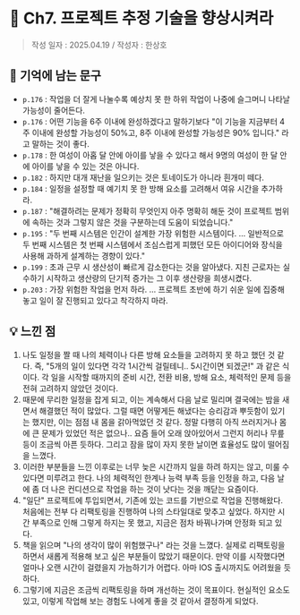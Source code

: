 # 🔖 Ch7. 프로젝트 추정 기술을 향상시켜라

> 작성 일자 : 2025.04.19 / 작성자 : 한상호

## 💫 기억에 남는 문구

- `p.176` : 작업을 더 잘게 나눌수록 예상치 못 한 하위 작업이 나중에 슬그머니 나타날 가능성이 줄어든다.
- `p.176` : 어떤 기능을 6주 이내에 완성하겠다고 말하기보다 "이 기능을 지금부터 4주 이내에 완성할 가능성이 50%고, 8주 이내에 완성할 가능성은 90% 입니다." 라고 말하는 것이 좋다.
- `p.178` : 한 여성이 아홉 달 안에 아이를 낳을 수 있다고 해서 9명의 여성이 한 달 안에 아이를 낳을 수 있는 것은 아니다.
- `p.182` : 하지만 대개 재난을 일으키는 것은 토네이도가 아니라 흰개미 떼다.
- `p.184` : 일정을 설정할 때 예기치 못 한 방해 요소를 고려해서 여유 시간을 추가하라.
- `p.187` : "해결하려는 문제가 정확히 무엇인지 아주 명확히 해둔 것이 프로젝트 범위에 속하는 것과 그렇지 않은 것을 구분하는데 도움이 되었습니다."
- `p.195` : "두 번째 시스템은 인간이 설계한 가장 위험한 시스템이다. ... 일반적으로 두 번째 시스템은 첫 번째 시스템에서 조심스럽게 피했던 모든 아이디어와 장식을 사용해 과하게 설계하는 경향이 있다."
- `p.199` : 초과 근무 시 생산성이 빠르게 감소한다는 것을 알아냈다. 지친 근로자는 실수하기 시작하고 생산량의 단기적 증가는 그 이후 생산량을 희생시켰다.
- `p.203` : 가장 위험한 작업을 먼저 하라. ... 프로젝트 초반에 하기 쉬운 일에 집중해 놓고 일이 잘 진행되고 있다고 착각하지 마라.

## 💡 느낀 점

1. 나도 일정을 짤 때 나의 체력이나 다른 방해 요소들을 고려하지 못 하고 했던 것 같다. 즉, "5개의 일이 있다면 각각 1시간씩 걸릴테니.. 5시간이면 되겠군!" 과 같은 식이다. 각 일을 시작할 때까지의 준비 시간, 전환 비용, 방해 요소, 체력적인 문제 등을 전혀 고려하지 않았던 것이다.
2. 때문에 무리한 일정을 잡게 되고, 이는 계속해서 다음 날로 밀리며 결국에는 밤을 새면서 해결했던 적이 많았다. 그럴 때면 어떻게든 해냈다는 승리감과 뿌듯함이 있기는 했지만, 이는 점점 내 몸을 갉아먹었던 것 같다. 정말 다행히 아직 쓰러지거나 몸에 큰 문제가 있었던 적은 없으나.. 요즘 들어 오래 앉아있어서 그런지 허리나 무릎 등이 조금씩 아픈 듯하다. 그리고 잠을 많이 자지 못한 날이면 효율성도 많이 떨어짐을 느꼈다.
3. 이러한 부분들을 느낀 이후로는 너무 늦은 시간까지 일을 하려 하지는 않고, 미룰 수 있다면 미루려고 한다. 나의 체력적인 한계나 능력 부족 등을 인정을 하고, 다음 날에 좀 더 나은 컨디션으로 작업을 하는 것이 낫다는 것을 깨닫는 요즘이다.
4. "일단" 프로젝트에 투입되면서, 기존에 있는 코드를 기반으로 작업을 진행해왔다. 처음에는 전부 다 리팩토링을 진행하여 나의 스타일대로 맞추고 싶었다. 하지만 시간 부족으로 인해 그렇게 하지는 못 했고, 지금은 점차 바꿔나가며 안정화 되고 있다.
5. 책을 읽으며 "나의 생각이 많이 위험했구나" 라는 것을 느꼈다. 실제로 리팩토링을 하면서 새롭게 적용해 보고 싶은 부분들이 많았기 때문이다. 만약 이를 시작했다면 얼마나 오랜 시간이 걸렸을지 가늠하기가 어렵다. 아마 IOS 출시까지도 어려웠을 듯하다.
6. 그렇기에 지금은 조금씩 리팩토링을 하며 개선하는 것이 목표이다. 현실적인 요소도 있고, 이렇게 작업해 보는 경험도 나에게 좋을 것 같아서 결정하게 되었다.

